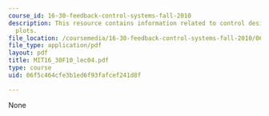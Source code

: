 ```yaml
---
course_id: 16-30-feedback-control-systems-fall-2010
description: This resource contains information related to control design using bode
  plots.
file_location: /coursemedia/16-30-feedback-control-systems-fall-2010/06f5c464cfe3b1ed6f93fafcef241d8f_MIT16_30F10_lec04.pdf
file_type: application/pdf
layout: pdf
title: MIT16_30F10_lec04.pdf
type: course
uid: 06f5c464cfe3b1ed6f93fafcef241d8f

---
```

None